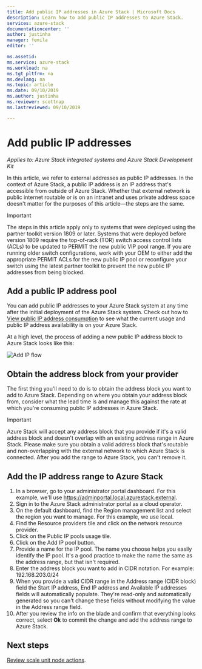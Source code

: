 ```yaml
---
title: Add public IP addresses in Azure Stack | Microsoft Docs
description: Learn how to add public IP addresses to Azure Stack.  
services: azure-stack
documentationcenter: ''
author: justinha
manager: femila
editor: ''

ms.assetid: 
ms.service: azure-stack
ms.workload: na
ms.tgt_pltfrm: na
ms.devlang: na
ms.topic: article
ms.date: 09/10/2019
ms.author: justinha
ms.reviewer: scottnap
ms.lastreviewed: 09/10/2019

---
```

# Add public IP addresses
*Applies to: Azure Stack integrated systems and Azure Stack Development Kit*  

In this article, we refer to external addresses as public IP addresses. In the context of Azure Stack, a public IP address is an IP address that's accessible from outside of Azure Stack. Whether that external network is public internet routable or is on an intranet and uses private address space doesn't matter for the purposes of this article—the steps are the same.

> [!IMPORTANT]
> The steps in this article apply only to systems that were deployed using the partner toolkit version 1809 or later. Systems that were deployed before version 1809 require the top-of-rack (TOR) switch access control lists (ACLs) to be updated to PERMIT the new public VIP pool range. If you are running older switch configurations, work with your OEM to either add the appropriate PERMIT ACLs for the new public IP pool or reconfigure your switch using the latest partner toolkit to prevent the new public IP addresses from being blocked.

## Add a public IP address pool
You can add public IP addresses to your Azure Stack system at any time after the initial deployment of the Azure Stack system. Check out how to [View public IP address consumption](azure-stack-viewing-public-ip-address-consumption.md) to see what the current usage and public IP address availability is on your Azure Stack.

At a high level, the process of adding a new public IP address block to Azure Stack looks like this:

 ![Add IP flow](media/azure-stack-add-ips/flow.PNG)

## Obtain the address block from your provider
The first thing you'll need to do is to obtain the address block you want to add to Azure Stack. Depending on where you obtain your address block from, consider what the lead time is and manage this against the rate at which you're consuming public IP addresses in Azure Stack.

> [!IMPORTANT]
> Azure Stack will accept any address block that you provide if it's a valid address block and doesn't overlap with an existing address range in Azure Stack. Please make sure you obtain a valid address block that's routable and non-overlapping with the external network to which Azure Stack is connected. After you add the range to Azure Stack, you can't remove it.

## Add the IP address range to Azure Stack

1. In a browser, go to your administrator portal dashboard. For this example, we'll use https://adminportal.local.azurestack.external.
2. Sign in to the Azure Stack administrator portal as a cloud operator.
3. On the default dashboard, find the Region management list and select the region you want to manage. For this example, we use local.
4. Find the Resource providers tile and click on the network resource provider.
5. Click on the Public IP pools usage tile.
6. Click on the Add IP pool button.
7. Provide a name for the IP pool. The name you choose helps you easily identify the IP pool. It's a good practice to make the name the same as the address range, but that isn't required.
8. Enter the address block you want to add in CIDR notation. For example: 192.168.203.0/24
9. When you provide a valid CIDR range in the Address range (CIDR block) field the Start IP address, End IP address and Available IP addresses fields will automatically populate. They're read-only and automatically generated so you can't change these fields without modifying the value in the Address range field.
10. After you review the info on the blade and confirm that everything looks correct, select **Ok** to commit the change and add the address range to Azure Stack.


## Next steps 
[Review scale unit node actions](azure-stack-node-actions.md).
